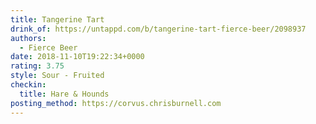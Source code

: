 ```yaml
---
title: Tangerine Tart
drink_of: https://untappd.com/b/tangerine-tart-fierce-beer/2098937
authors:
  - Fierce Beer
date: 2018-11-10T19:22:34+0000
rating: 3.75
style: Sour - Fruited
checkin:
  title: Hare & Hounds
posting_method: https://corvus.chrisburnell.com
---
```

